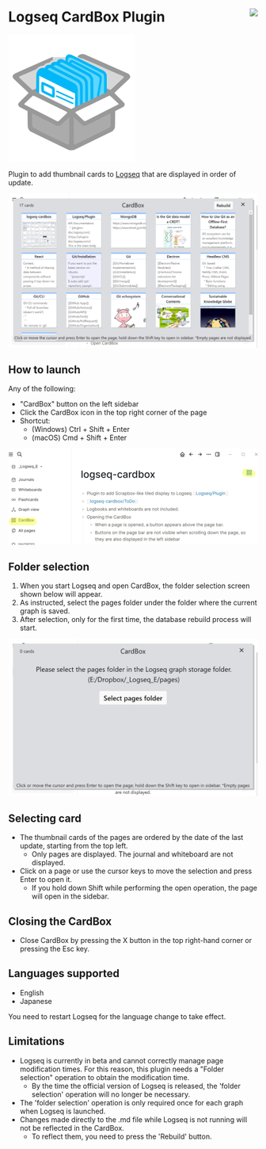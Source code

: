 # Logseq CardBox Plugin [<img align="right" src="https://cdn.buymeacoffee.com/buttons/v2/default-yellow.png" height="30"/>](https://www.buymeacoffee.com/hidekaz)


![logo](./images/icon_small.png)

Plugin to add thumbnail cards to [Logseq](https://github.com/logseq/logseq) that are displayed in order of update.

![main](./images/screen-main.png)

## How to launch
Any of the following:
- "CardBox" button on the left sidebar
- Click the CardBox icon in the top right corner of the page
- Shortcut:
  - (Windows) Ctrl + Shift + Enter
  - (macOS) Cmd + Shift + Enter
 
![launch](./images/screen-launch.png)

## Folder selection
1. When you start Logseq and open CardBox, the folder selection screen shown below will appear.
2. As instructed, select the pages folder under the folder where the current graph is saved. 
3. After selection, only for the first time, the database rebuild process will start.

![main](./images/screen-select-folder.png)

## Selecting card
- The thumbnail cards of the pages are ordered by the date of the last update, starting from the top left.
  - Only pages are displayed. The journal and whiteboard are not displayed.
- Click on a page or use the cursor keys to move the selection and press Enter to open it.
  - If you hold down Shift while performing the open operation, the page will open in the sidebar.

## Closing the CardBox
- Close CardBox by pressing the X button in the top right-hand corner or pressing the Esc key.

## Languages supported 
- English
- Japanese

You need to restart Logseq for the language change to take effect.

## Limitations
- Logseq is currently in beta and cannot correctly manage page modification times. For this reason, this plugin needs a "Folder selection" operation to obtain the modification time.
  - By the time the official version of Logseq is released, the 'folder selection' operation will no longer be necessary.
- The 'folder selection' operation is only required once for each graph when Logseq is launched.
- Changes made directly to the .md file while Logseq is not running will not be reflected in the CardBox.
  - To reflect them, you need to press the 'Rebuild' button.
